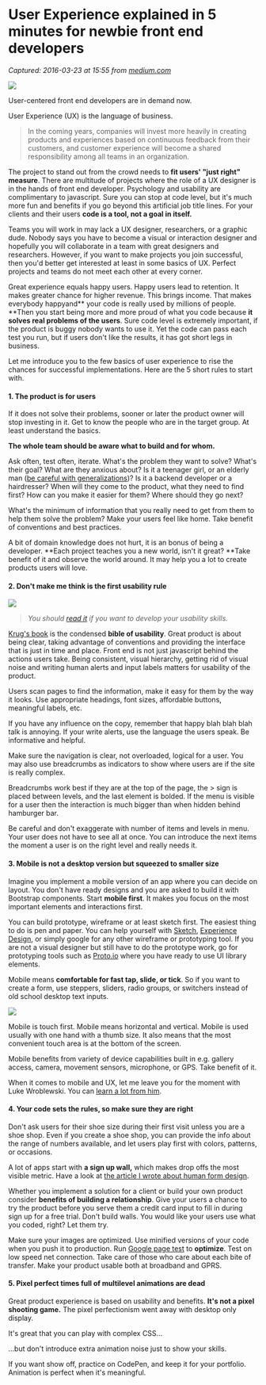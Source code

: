 # User Experience explained in 5 minutes for newbie front end developers

_Captured: 2016-03-23 at 15:55 from [medium.com](https://medium.com/p/1293c1521407)_

![](https://cdn-images-1.medium.com/max/2000/1*ydpbnvUqyVmVN_xfpgjGQg.jpeg)

User-centered front end developers are in demand now.

User Experience (UX) is the language of business.

> In the coming years, companies will invest more heavily in creating products and experiences based on continuous feedback from their customers, and customer experience will become a shared responsibility among all teams in an organization.

The project to stand out from the crowd needs to **fit users' "just right" measure**. There are multitude of projects where the role of a UX designer is in the hands of front end developer. Psychology and usability are complimentary to javascript. Sure you can stop at code level, but it's much more fun and benefits if you go beyond this artificial job title lines. For your clients and their users **code is a tool, not a goal in itself.**

Teams you will work in may lack a UX designer, researchers, or a graphic dude. Nobody says you have to become a visual or interaction designer and hopefully you will collaborate in a team with great designers and researchers. However, if you want to make projects you join successful, then you'd better get interested at least in some basics of UX. Perfect projects and teams do not meet each other at every corner.

Great experience equals happy users. Happy users lead to retention. It makes greater chance for higher revenue. This brings income. That makes everybody happyand** your code is really used by millions of people. **Then you start being more and more proud of what you code because **it solves real problems of the users**. Sure code level is extremely important, if the product is buggy nobody wants to use it. Yet the code can pass each test you run, but if users don't like the results, it has got short legs in business.

Let me introduce you to the few basics of user experience to rise the chances for successful implementations. Here are the 5 short rules to start with.

#### 1\. The product is for users

If it does not solve their problems, sooner or later the product owner will stop investing in it. Get to know the people who are in the target group. At least understand the basics.

**The whole team should be aware what to build and for whom.**

Ask often, test often, iterate. What's the problem they want to solve? What's their goal? What are they anxious about? Is it a teenager girl, or an elderly man ([be careful with generalizations](https://medium.com/@indiyoung/describing-personas-af992e3fc527#.qnnkyf1hp))? Is it a backend developer or a hairdresser? When will they come to the product, what they need to find first? How can you make it easier for them? Where should they go next?

What's the minimum of information that you really need to get from them to help them solve the problem? Make your users feel like home. Take benefit of conventions and best practices.

A bit of domain knowledge does not hurt, it is an bonus of being a developer. **Each project teaches you a new world, isn't it great? **Take benefit of it and observe the world around. It may help you a lot to create products users will love.

#### 2\. Don't make me think is the first usability rule

![](https://cdn-images-1.medium.com/max/800/1*1JzqnNg_za3pq_9XWXTa3w.jpeg)

> _You should [read it](http://www.amazon.com/gp/product/0321965515/ref=pd_lpo_sbs_dp_ss_1?pf_rd_p=1944687622&pf_rd_s=lpo-top-stripe-1&pf_rd_t=201&pf_rd_i=0321344758&pf_rd_m=ATVPDKIKX0DER&pf_rd_r=0NKBX55V2MNMHSHD8CJA) if you want to develop your usability skills._

[Krug's book](https://books.google.es/books/about/Don_t_Make_Me_Think_Revisited.html?id=QlduAgAAQBAJ&source=kp_cover&redir_esc=y) is the condensed **bible of usability**. Great product is about being clear, taking advantage of conventions and providing the interface that is just in time and place. Front end is not just javascript behind the actions users take. Being consistent, visual hierarchy, getting rid of visual noise and writing human alerts and input labels matters for usability of the product.

Users scan pages to find the information, make it easy for them by the way it looks. Use appropriate headings, font sizes, affordable buttons, meaningful labels, etc.

If you have any influence on the copy, remember that happy blah blah blah talk is annoying. If your write alerts, use the language the users speak. Be informative and helpful.

Make sure the navigation is clear, not overloaded, logical for a user. You may also use breadcrumbs as indicators to show where users are if the site is really complex.

Breadcrumbs work best if they are at the top of the page, the > sign is placed between levels, and the last element is bolded. If the menu is visible for a user then the interaction is much bigger than when hidden behind hamburger bar.

Be careful and don't exaggerate with number of items and levels in menu. Your user does not have to see all at once. You can introduce the next items the moment a user is on the right level and really needs it.

#### 3\. Mobile is not a desktop version but squeezed to smaller size

Imagine you implement a mobile version of an app where you can decide on layout. You don't have ready designs and you are asked to build it with Bootstrap components. Start **mobile first**. It makes you focus on the most important elements and interactions first.

You can build prototype, wireframe or at least sketch first. The easiest thing to do is pen and paper. You can help yourself with [Sketch](https://www.sketchapp.com/), [Experience Design](http://www.adobe.com/products/experience-design.html), or simply google for any other wireframe or prototyping tool. If you are not a visual designer but still have to do the prototype work, go for prototyping tools such as [Proto.io](https://proto.io/) where you have ready to use UI library elements.

Mobile means **comfortable for fast tap, slide, or tick**. So if you want to create a form, use steppers, sliders, radio groups, or switchers instead of old school desktop text inputs.

![](https://cdn-images-1.medium.com/max/800/1*qcQ1WUqOCVFk0GCqRmiiqQ.png)

Mobile is touch first. Mobile means horizontal and vertical. Mobile is used usually with one hand with a thumb size. It also means that the most convenient touch area is at the bottom of the screen.

Mobile benefits from variety of device capabilities built in e.g. gallery access, camera, movement sensors, microphone, or GPS. Take benefit of it.

When it comes to mobile and UX, let me leave you for the moment with Luke Wroblewski. You can [learn a lot from him](http://www.lukew.com/ff/).

#### 4\. Your code sets the rules, so make sure they are right

Don't ask users for their shoe size during their first visit unless you are a shoe shop. Even if you create a shoe shop, you can provide the info about the range of numbers available, and let users play first with colors, patterns, or occasions.

A lot of apps start with **a sign up wall,** which makes drop offs the most visible metric. Have a look at [the article I wrote about human form design](https://medium.com/frontend-malaga/human-form-design-f285728d3d97#.1muud6qe3).

Whether you implement a solution for a client or build your own product consider **benefits of building a relationship**. Give your users a chance to try the product before you serve them a credit card input to fill in during sign up for a free trial. Don't build walls. You would like your users use what you coded, right? Let them try.

Make sure your images are optimized. Use minified versions of your code when you push it to production. Run [Google page test](https://developers.google.com/speed/pagespeed/insights/) to **optimize**. Test on low speed net connection. Take care of those who care about each bite of transfer. Make your product usable both at broadband and GPRS.

#### 5\. Pixel perfect times full of multilevel animations are dead

Great product experience is based on usability and benefits. **It's not a pixel shooting game.** The pixel perfectionism went away with desktop only display.

It's great that you can play with complex CSS…

...but don't introduce extra animation noise just to show your skills.

If you want show off, practice on CodePen, and keep it for your portfolio. Animation is perfect when it's meaningful.
